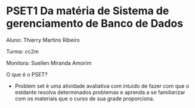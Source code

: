 # PSET1 Da matéria de Sistema de gerenciamento de Banco de Dados 



Aluno: Thierry Martins Ribeiro 


Turma: cc2m 


Monitora: Suellen Miranda Amorim


O que é o PSET? 
 - Problem set é uma atividade avaliativa com intuido de fazer com que o estdante resolva determinados problemas e aprenda a se familiarizar com os materiais que o curso de sua grade proporciona. 
